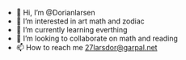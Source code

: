 - 👋 Hi, I’m @Dorianlarsen
- 👀 I’m interested in art math and zodiac
- 🌱 I’m currently learning everthing
- 💞️ I’m looking to collaborate on math and reading
- 📫 How to reach me 27larsdor@garpal.net

<!---
Dorianlarsen/Dorianlarsen is a ✨ special ✨ repository because its `README.md` (this file) appears on your GitHub profile.
You can click the Preview link to take a look at your changes.
--->
